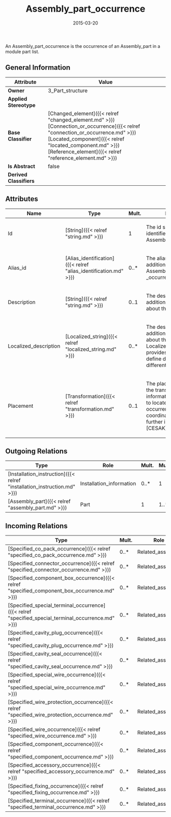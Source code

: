 ﻿---
title: Assembly_part_occurrence
toc: false
type: specs
date: "2015-03-20"
draft: false
specification: KBL
version: 2.4.sr1
documentType: "Recommendation"
elementType: Class
classes:
  - Assembly_part_occurrence
menu_name: kbl-2.4.sr1
---
<p>An Assembly_part_occurrence is the occurrence of an Assembly_part in a module part list.</p>

## General Information

| Attribute               | Value |
|-------------------------|-------|
| **Owner**               | 3_Part_structure |
| **Applied Stereotype**  |   |
| **Base Classifier**     | [Changed_element]({{< relref "changed_element.md" >}})<br/> [Connection_or_occurrence]({{< relref "connection_or_occurrence.md" >}})<br/> [Located_component]({{< relref "located_component.md" >}})<br/> [Reference_element]({{< relref "reference_element.md" >}})<br/>  |
| **Is Abstract**         | false |
| **Derived Classifiers** |   |

## Attributes
|  Name  |  Type  |  Mult.  |  Description  |  Owning Classifier  |
|--------|--------|---------|---------------|--------------|
|Id | [String]({{< relref "string.md" >}}) | 1 | <p>The id specifies the identifier of the Assembly_part_occurrence.</p> | [Assembly_part_occurrence]({{< relref "assembly_part_occurrence.md" >}}) |
|Alias_id | [Alias_identification]({{< relref "alias_identification.md" >}}) | 0..* | <p>The alias_id specifies additional identifiers for the Assembly_part _occurrence.</p> | [Assembly_part_occurrence]({{< relref "assembly_part_occurrence.md" >}}) |
|Description | [String]({{< relref "string.md" >}}) | 0..1 | <p>The description specifies additional information about the ob ject.</p> | [Assembly_part_occurrence]({{< relref "assembly_part_occurrence.md" >}}) |
|Localized_description | [Localized_string]({{< relref "localized_string.md" >}}) | 0..* | <p> The description specifies additional information about the object. The Localized_description provides the possibility to define descriptions for different language codes.       </p> | [Assembly_part_occurrence]({{< relref "assembly_part_occurrence.md" >}}) |
|Placement | [Transformation]({{< relref "transformation.md" >}}) | 0..1 | <p>The placement specifies the transformation information, which is used to locate and orient the occurrence in the car coordinate system. For further information see [CESAK].</p> | [Assembly_part_occurrence]({{< relref "assembly_part_occurrence.md" >}}) |

## Outgoing Relations
|    Type  |   Role   |   Mult.   |   Mult.   |   Description   |
|----------|----------|-----------|-----------|-----------------|
| [Installation_instruction]({{< relref "installation_instruction.md" >}}) | Installation_information | 0..* | 1 |  |
| [Assembly_part]({{< relref "assembly_part.md" >}}) | Part | 1 | 1..* |  |
##  Incoming Relations
|    Type  |   Mult.  |   Role    |   Mult.   |   Description  |
|----------|----------|-----------|-----------|----------------|
| [Specified_co_pack_occurrence]({{< relref "specified_co_pack_occurrence.md" >}}) | 0..* | Related_assembly | 1 |  |
| [Specified_connector_occurrence]({{< relref "specified_connector_occurrence.md" >}}) | 0..* | Related_assembly | 1 |  |
| [Specified_component_box_occurrence]({{< relref "specified_component_box_occurrence.md" >}}) | 0..* | Related_assembly | 1 |  |
| [Specified_special_terminal_occurrence]({{< relref "specified_special_terminal_occurrence.md" >}}) | 0..* | Related_assembly | 1 |  |
| [Specified_cavity_plug_occurrence]({{< relref "specified_cavity_plug_occurrence.md" >}}) | 0..* | Related_assembly | 1 |  |
| [Specified_cavity_seal_occurrence]({{< relref "specified_cavity_seal_occurrence.md" >}}) | 0..* | Related_assembly | 1 |  |
| [Specified_special_wire_occurrence]({{< relref "specified_special_wire_occurrence.md" >}}) | 0..* | Related_assembly | 1 |  |
| [Specified_wire_protection_occurrence]({{< relref "specified_wire_protection_occurrence.md" >}}) | 0..* | Related_assembly | 1 |  |
| [Specified_wire_occurrence]({{< relref "specified_wire_occurrence.md" >}}) | 0..* | Related_assembly | 1 |  |
| [Specified_component_occurrence]({{< relref "specified_component_occurrence.md" >}}) | 0..* | Related_assembly | 1 |  |
| [Specified_accessory_occurrence]({{< relref "specified_accessory_occurrence.md" >}}) | 0..* | Related_assembly | 1 |  |
| [Specified_fixing_occurrence]({{< relref "specified_fixing_occurrence.md" >}}) | 0..* | Related_assembly | 1 |  |
| [Specified_terminal_occurrence]({{< relref "specified_terminal_occurrence.md" >}}) | 0..* | Related_assembly | 1 |  |
